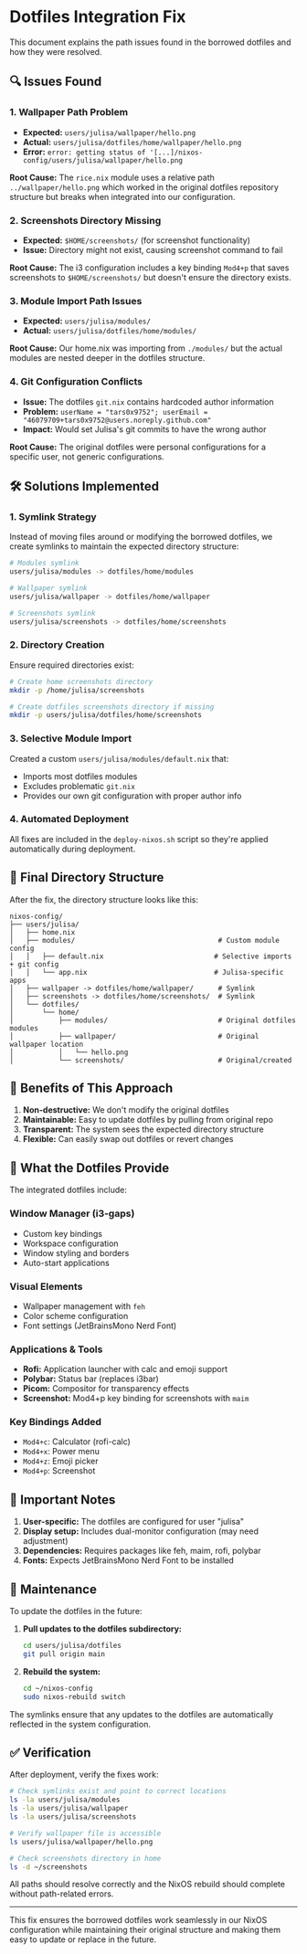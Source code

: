 # Dotfiles Integration Fix

This document explains the path issues found in the borrowed dotfiles and how they were resolved.

## 🔍 Issues Found

### 1. **Wallpaper Path Problem**
- **Expected:** `users/julisa/wallpaper/hello.png`
- **Actual:** `users/julisa/dotfiles/home/wallpaper/hello.png`
- **Error:** `error: getting status of '[...]/nixos-config/users/julisa/wallpaper/hello.png`

**Root Cause:** The `rice.nix` module uses a relative path `../wallpaper/hello.png` which worked in the original dotfiles repository structure but breaks when integrated into our configuration.

### 2. **Screenshots Directory Missing**
- **Expected:** `$HOME/screenshots/` (for screenshot functionality)
- **Issue:** Directory might not exist, causing screenshot command to fail

**Root Cause:** The i3 configuration includes a key binding `Mod4+p` that saves screenshots to `$HOME/screenshots/` but doesn't ensure the directory exists.

### 3. **Module Import Path Issues**
- **Expected:** `users/julisa/modules/`
- **Actual:** `users/julisa/dotfiles/home/modules/`

**Root Cause:** Our home.nix was importing from `./modules/` but the actual modules are nested deeper in the dotfiles structure.

### 4. **Git Configuration Conflicts**
- **Issue:** The dotfiles `git.nix` contains hardcoded author information
- **Problem:** `userName = "tars0x9752"; userEmail = "46079709+tars0x9752@users.noreply.github.com"`
- **Impact:** Would set Julisa's git commits to have the wrong author

**Root Cause:** The original dotfiles were personal configurations for a specific user, not generic configurations.

## 🛠️ Solutions Implemented

### 1. **Symlink Strategy**
Instead of moving files around or modifying the borrowed dotfiles, we create symlinks to maintain the expected directory structure:

```bash
# Modules symlink
users/julisa/modules -> dotfiles/home/modules

# Wallpaper symlink  
users/julisa/wallpaper -> dotfiles/home/wallpaper

# Screenshots symlink
users/julisa/screenshots -> dotfiles/home/screenshots
```

### 2. **Directory Creation**
Ensure required directories exist:
```bash
# Create home screenshots directory
mkdir -p /home/julisa/screenshots

# Create dotfiles screenshots directory if missing
mkdir -p users/julisa/dotfiles/home/screenshots
```

### 3. **Selective Module Import**
Created a custom `users/julisa/modules/default.nix` that:
- Imports most dotfiles modules
- Excludes problematic `git.nix`
- Provides our own git configuration with proper author info

### 4. **Automated Deployment**
All fixes are included in the `deploy-nixos.sh` script so they're applied automatically during deployment.

## 📁 Final Directory Structure

After the fix, the directory structure looks like this:

```
nixos-config/
├── users/julisa/
│   ├── home.nix
│   ├── modules/                                   # Custom module config
│   │   ├── default.nix                           # Selective imports + git config
│   │   └── app.nix                               # Julisa-specific apps
│   ├── wallpaper -> dotfiles/home/wallpaper/      # Symlink  
│   ├── screenshots -> dotfiles/home/screenshots/  # Symlink
│   └── dotfiles/
│       └── home/
│           ├── modules/                           # Original dotfiles modules
│           ├── wallpaper/                         # Original wallpaper location
│           │   └── hello.png
│           └── screenshots/                       # Original/created
```

## 🎯 Benefits of This Approach

1. **Non-destructive:** We don't modify the original dotfiles
2. **Maintainable:** Easy to update dotfiles by pulling from original repo
3. **Transparent:** The system sees the expected directory structure
4. **Flexible:** Can easily swap out dotfiles or revert changes

## 🔧 What the Dotfiles Provide

The integrated dotfiles include:

### **Window Manager (i3-gaps)**
- Custom key bindings
- Workspace configuration  
- Window styling and borders
- Auto-start applications

### **Visual Elements**
- Wallpaper management with `feh`
- Color scheme configuration
- Font settings (JetBrainsMono Nerd Font)

### **Applications & Tools**
- **Rofi:** Application launcher with calc and emoji support
- **Polybar:** Status bar (replaces i3bar)
- **Picom:** Compositor for transparency effects
- **Screenshot:** Mod4+p key binding for screenshots with `maim`

### **Key Bindings Added**
- `Mod4+c`: Calculator (rofi-calc)
- `Mod4+x`: Power menu  
- `Mod4+z`: Emoji picker
- `Mod4+p`: Screenshot

## 🚨 Important Notes

1. **User-specific:** The dotfiles are configured for user "julisa"
2. **Display setup:** Includes dual-monitor configuration (may need adjustment)
3. **Dependencies:** Requires packages like feh, maim, rofi, polybar
4. **Fonts:** Expects JetBrainsMono Nerd Font to be installed

## 🔄 Maintenance

To update the dotfiles in the future:

1. **Pull updates to the dotfiles subdirectory:**
   ```bash
   cd users/julisa/dotfiles
   git pull origin main
   ```

2. **Rebuild the system:**
   ```bash
   cd ~/nixos-config
   sudo nixos-rebuild switch
   ```

The symlinks ensure that any updates to the dotfiles are automatically reflected in the system configuration.

## ✅ Verification

After deployment, verify the fixes work:

```bash
# Check symlinks exist and point to correct locations
ls -la users/julisa/modules
ls -la users/julisa/wallpaper  
ls -la users/julisa/screenshots

# Verify wallpaper file is accessible
ls users/julisa/wallpaper/hello.png

# Check screenshots directory in home
ls -d ~/screenshots
```

All paths should resolve correctly and the NixOS rebuild should complete without path-related errors.

---

This fix ensures the borrowed dotfiles work seamlessly in our NixOS configuration while maintaining their original structure and making them easy to update or replace in the future. 